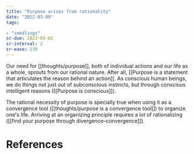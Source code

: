 ```yaml
---
title: "Purpose arises from rationality"
date: "2022-03-09"
tags:

- "seedlings"
sr-due: 2022-05-02
sr-interval: 2
sr-ease: 230
---
```


Our need for [[thoughts/purpose]], both of individual actions and our life as a whole, sprouts from our rational nature. After all, [[Purpose is a statement that articulates the reason behind an action]]. As conscious human beings, we do things not just out of subconscious instincts, but through conscious intelligent reasons ([[Purpose is conscious]]).

The rational necessity of purpose is specially true when using it as a convergence tool ([[thoughts/purpose is a convergence tool]]) to organize one's life. Arriving at an organizing principle requires a lot of rationalizing ([[find your purpose through divergence–convergence]]).

# References